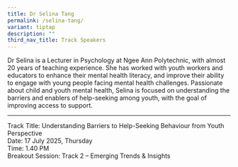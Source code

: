 ```yaml
---
title: Dr Selina Tang
permalink: /selina-tang/
variant: tiptap
description: ""
third_nav_title: Track Speakers
---
```

<p>Dr Selina is a Lecturer in Psychology at Ngee Ann Polytechnic, with almost
20 years of teaching experience. She has worked with youth workers and
educators to enhance their mental health literacy, and improve their ability
to engage with young people facing mental health challenges. Passionate
about child and youth mental health, Selina is focused on understanding
the barriers and enablers of help-seeking among youth, with the goal of
improving access to support.</p>
<hr>
<p>Track Title: Understanding Barriers to Help-Seeking Behaviour from Youth
Perspective
<br>Date: 17 July 2025, Thursday
<br>Time: 1.40 PM
<br>Breakout Session: Track 2 – Emerging Trends &amp; Insights</p>